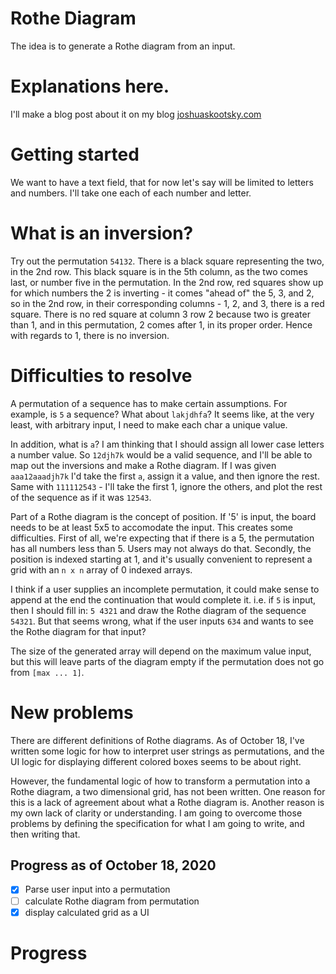 # Rothe Diagram

The idea is to generate a Rothe diagram from an input.

# Explanations here.

I'll make a blog post about it on my blog [joshuaskootsky.com](https://joshuaskootsky.com)

# Getting started

We want to have a text field, that for now let's say will be limited to letters and numbers. I'll take one each of each number and letter.

# What is an inversion?

Try out the permutation `54132`. There is a black square representing the two, in the 2nd row.  This black square is in the 5th column, as the two comes last, or number five in the permutation. In the 2nd row, red squares show up for which numbers the 2 is inverting - it comes "ahead of" the 5, 3, and 2, so in the 2nd row, in their corresponding columns - 1, 2, and 3, there is a red square. There is no red square at column 3 row 2 because two is greater than 1, and in this permutation, 2 comes after 1, in its proper order. Hence with regards to 1, there is no inversion.

# Difficulties to resolve

A permutation of a sequence has to make certain assumptions. For example, is `5` a sequence? What about `lakjdhfa`? It seems like, at the very least, with arbitrary input, I need to make each char a unique value.

In addition, what is `a`? I am thinking that I should assign all lower case letters a number value. So `12djh7k` would be a valid sequence, and I'll be able to map out the inversions and make a Rothe diagram. If I was given `aaa12aaadjh7k` I'd take the first `a`, assign it a value, and then ignore the rest. Same with `111112543` - I'll take the first 1, ignore the others, and plot the rest of the sequence as if it was `12543`.

Part of a Rothe diagram is the concept of position. If '5' is input, the board needs to be at least 5x5 to accomodate the input. This creates some difficulties. First of all, we're expecting that if there is a 5, the permutation has all numbers less than 5. Users may not always do that. Secondly, the position is indexed starting at 1, and it's usually convenient to represent a grid with an `n x n` array of 0 indexed arrays.

I think if a user supplies an incomplete permutation, it could make sense to append at the end the continuation that would complete it. i.e. if `5` is input, then I should fill in: `5 4321` and draw the Rothe diagram of the sequence `54321`. But that seems wrong, what if the user inputs `634` and wants to see the Rothe diagram for that input?

The size of the generated array will depend on the maximum value input, but this will leave parts of the diagram empty if the permutation does not go from `[max ... 1]`.

# New problems

There are different definitions of Rothe diagrams. As of October 18, I've written some logic for how to interpret user strings as permutations, and the UI logic for displaying different colored boxes seems to be about right.

However, the fundamental logic of how to transform a permutation into a Rothe diagram, a two dimensional grid, has not been written. One reason for this is a lack of agreement about what a Rothe diagram is. Another reason is my own lack of clarity or understanding. I am going to overcome those problems by defining the specification for what I am going to write, and then writing that.

## Progress as of October 18, 2020

- [x] Parse user input into a permutation
- [ ] calculate Rothe diagram from permutation
- [x] display calculated grid as a UI

# Progress